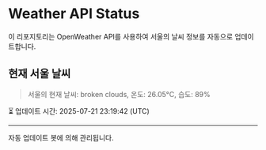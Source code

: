 
# Weather API Status

이 리포지토리는 OpenWeather API를 사용하여 서울의 날씨 정보를 자동으로 업데이트합니다.

## 현재 서울 날씨
> 서울의 현재 날씨: broken clouds, 온도: 26.05°C, 습도: 89%

⏳ 업데이트 시간: 2025-07-21 23:19:42 (UTC)

---
자동 업데이트 봇에 의해 관리됩니다.
